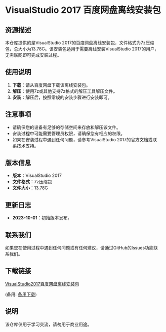 # VisualStudio 2017 百度网盘离线安装包

## 资源描述

本仓库提供的是VisualStudio 2017的百度网盘离线安装包，文件格式为7z压缩包，总大小为13.78G。该安装包适用于需要离线安装VisualStudio 2017的用户，无需联网即可完成安装过程。

## 使用说明

1. **下载**：请从百度网盘下载该离线安装包。
2. **解压**：使用7z或其他支持7z格式的解压工具解压文件。
3. **安装**：解压后，按照常规的安装步骤进行安装即可。

## 注意事项

- 请确保您的设备有足够的存储空间来存放和解压该文件。
- 安装过程中可能需要管理员权限，请确保您有相应的权限。
- 如果在安装过程中遇到任何问题，请参考VisualStudio 2017的官方文档或联系技术支持。

## 版本信息

- **版本**：VisualStudio 2017
- **文件格式**：7z压缩包
- **文件大小**：13.78G

## 更新日志

- **2023-10-01**：初始版本发布。

## 联系我们

如果您在使用过程中遇到任何问题或有任何建议，请通过GitHub的Issues功能联系我们。

## 下载链接
[VisualStudio2017百度网盘离线安装包](https://pan.quark.cn/s/2fc6ff9e6c07) 

(备用: [备用下载](https://pan.baidu.com/s/1_Tzz-R_bVVFDKUMStkxAgg?pwd=1234))

## 说明

该仓库仅用于学习交流，请勿用于商业用途。
